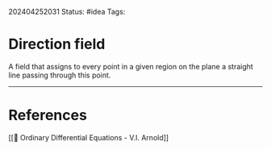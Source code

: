 202404252031
Status: #idea
Tags:

# Direction field

A field that assigns to every point in a given region on the plane a straight line passing through this point. 


___
# References
[[📕 Ordinary Differential Equations - V.I. Arnold]]